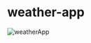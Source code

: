 # weather-app
![weatherApp](https://github.com/user-attachments/assets/3baed766-2deb-4fea-bcb4-e191aa4d8d3c)
